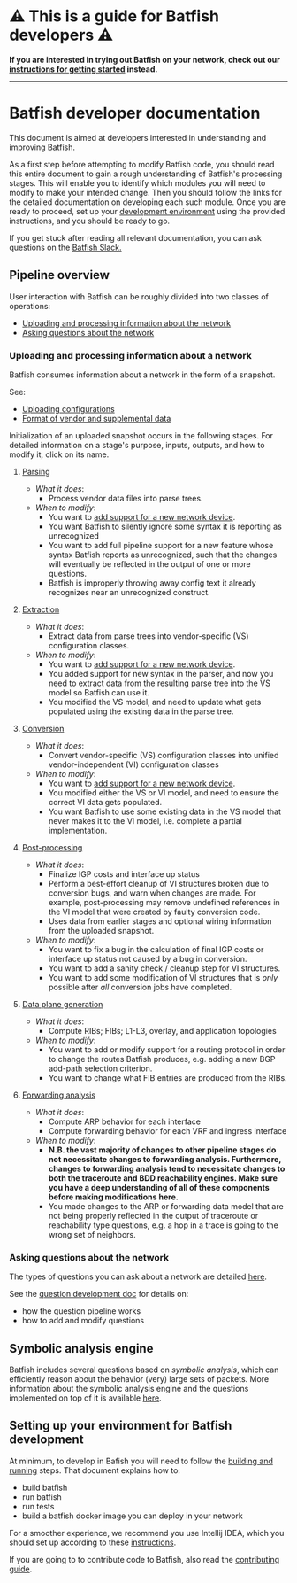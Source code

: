 # :warning: This is a guide for Batfish developers :warning:

**If you are interested in trying out Batfish on your network, check out
our [instructions for getting started](https://pybatfish.readthedocs.io/en/latest/getting_started.html)
instead.**

***

# Batfish developer documentation

This document is aimed at developers interested in understanding and improving Batfish.

As a first step before attempting to modify Batfish code, you should read this entire document to
gain a rough understanding of Batfish's processing stages. This will enable you to identify which
modules you will need to modify to make your intended change. Then you should follow the links for
the detailed documentation on developing each such module. Once you are ready to proceed, set up
your [development environment](#setting-up-your-environment-for-batfish-development) using the
provided instructions, and you should be ready to go.

If you get stuck after reading all relevant documentation, you can ask questions on the
[Batfish Slack.](https://join.slack.com/t/batfish-org/shared_invite/enQtMzA0Nzg2OTAzNzQ1LTcyYzY3M2Q0NWUyYTRhYjdlM2IzYzRhZGU1NWFlNGU2MzlhNDY3OTJmMDIyMjQzYmRlNjhkMTRjNWIwNTUwNTQ)

## Pipeline overview

User interaction with Batfish can be roughly divided into two classes of operations:

* [Uploading and processing information about the network](#uploading-and-processing-information-about-a-network)
* [Asking questions about the network](#asking-questions-about-the-network)

### Uploading and processing information about a network

Batfish consumes information about a network in the form of
a snapshot.

See:

* [Uploading configurations](https://pybatfish.readthedocs.io/en/latest/notebooks/interacting.html#Uploading-configurations)
* [Format of vendor and supplemental data](https://pybatfish.readthedocs.io/en/latest/formats.html)

Initialization of an uploaded snapshot occurs in the following stages. For detailed information on
a stage's purpose, inputs, outputs, and how to modify it, click on its name.

1. [Parsing](parsing/README.md)
    * _What it does_:
        * Process vendor data files into parse trees.
    * _When to modify_:
        * You want to
          [add support for a new network device](adding_new_device_support/README.md).
        * You want Batfish to silently ignore some syntax it is reporting as unrecognized
        * You want to add full pipeline support for a new feature whose syntax Batfish reports as
          unrecognized, such that the changes will eventually be reflected in the output of one or
          more questions.
        * Batfish is improperly throwing away config text it already recognizes near an unrecognized
          construct.

2. [Extraction](extraction/README.md)
    * _What it does_:
        * Extract data from parse trees into vendor-specific (VS) configuration classes.
    * _When to modify_:
        * You want to
          [add support for a new network device](adding_new_device_support/README.md).
        * You added support for new syntax in the parser, and now you need to extract data from the
          resulting parse tree into the VS model so Batfish can use it.
        * You modified the VS model, and need to update what gets populated using the existing data
          in the parse tree.

3. [Conversion](conversion/README.md)
    * _What it does_:
        * Convert vendor-specific (VS) configuration classes into unified vendor-independent (VI)
          configuration classes
    * _When to modify_:
        * You want to
          [add support for a new network device](adding_new_device_support/README.md).
        * You modified either the VS or VI model, and need to ensure the correct VI data gets
          populated.
        * You want Batfish to use some existing data in the VS model that never makes it to the VI
          model, i.e. complete a partial implementation.

4. [Post-processing](post_processing/README.md)
    * _What it does_:
        * Finalize IGP costs and interface up status
        * Perform a best-effort cleanup of VI structures broken due to conversion bugs, and warn
          when changes are made. For example, post-processing may remove undefined references in the
          VI model that were created by faulty conversion code.
        * Uses data from earlier stages and optional wiring information from the uploaded snapshot.
    * _When to modify_:
        * You want to fix a bug in the calculation of final IGP costs or interface up status not
          caused by a bug in conversion.
        * You want to add a sanity check / cleanup step for VI structures.
        * You want to add some modification of VI structures that is *only* possible after *all*
          conversion jobs have completed.
5. [Data plane generation](data_plane/README.md)
    * _What it does_:
        * Compute RIBs; FIBs; L1-L3, overlay, and application topologies
    * _When to modify_:
        * You want to add or modify support for a routing protocol in order to change the routes
          Batfish produces, e.g. adding a new BGP add-path selection criterion.
        * You want to change what FIB entries are produced from the RIBs.
6. [Forwarding analysis](forwarding_analysis/README.md)
    * _What it does_:
        * Compute ARP behavior for each interface
        * Compute forwarding behavior for each VRF and ingress interface
    * _When to modify_:
        * **N.B. the vast majority of changes to other pipeline stages do not necessitate changes
          to forwarding analysis. Furthermore, changes to forwarding analysis tend to necessitate
          changes to both the traceroute and BDD reachability engines. Make sure you have a deep
          understanding of all of these components before making modifications here.**
        * You made changes to the ARP or forwarding data model that are not being properly
          reflected in the output of traceroute or reachability type questions, e.g. a hop in a
          trace is going to the wrong set of neighbors.

### Asking questions about the network

The types of questions you can ask about a network are
detailed [here](https://pybatfish.readthedocs.io/en/latest/questions.html).

See the [question development doc](question_development/README.md) for details on:

* how the question pipeline works
* how to add and modify questions

## Symbolic analysis engine
Batfish includes several questions based on _symbolic analysis_, which can efficiently 
reason about the behavior (very) large sets of packets. More information about the symbolic analysis engine 
and the questions implemented on top of it is available [here](symbolic_engine/README.md).

## Setting up your environment for Batfish development

At minimum, to develop in Bafish you will need to follow the
[building and running](building_and_running/README.md) steps. That document explains how to:

* build batfish
* run batfish
* run tests
* build a batfish docker image you can deploy in your network

For a smoother experience, we recommend you use Intellij IDEA, which you should set up
according to these [instructions](intellij_setup/README.md).

If you are going to to contribute code to Batfish, also read the
[contributing guide](contributing/README.md).